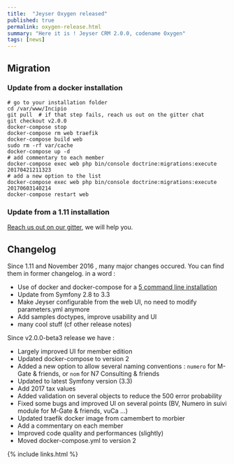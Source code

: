 ```yaml
---
title:  "Jeyser Oxygen released"
published: true
permalink: oxygen-release.html
summary: "Here it is ! Jeyser CRM 2.0.0, codename Oxygen"
tags: [news]
---
```


## Migration

### Update from a docker installation

```
# go to your installation folder 
cd /var/www/Incipio
git pull  # if that step fails, reach us out on the gitter chat
git checkout v2.0.0
docker-compose stop
docker-compose rm web traefik
docker-compose build web
sudo rm -rf var/cache
docker-compose up -d
# add commentary to each member 
docker-compose exec web php bin/console doctrine:migrations:execute 20170421211323
# add a new option to the list
docker-compose exec web php bin/console doctrine:migrations:execute 20170603140214
docker-compose restart web
```

### Update from a 1.11 installation

[Reach us out on our gitter](https://gitter.im/jeyser-crm/Support), we will help you.

## Changelog 

Since 1.11 and November 2016 , many major changes occured. You can find them in former changelog. in a word : 

 - Use of docker and docker-compose for a [5 command line installation](http://jeyser-crm.n7consulting.fr/install/)
 - Update from Symfony 2.8 to 3.3 
 - Make Jeyser configurable from the web UI, no need to modify parameters.yml anymore
 - Add samples doctypes, improve usability and UI
 - many cool stuff (cf other release notes)

Since v2.0.0-beta3 release we have : 

- Largely improved UI for member edition
- Updated docker-compose to version 2
- Added a new option to allow several naming conventions : `numero` for M-Gate & friends, or `nom` for N7 Consulting & friends
- Updated to latest Symfony version (3.3)
- Add 2017 tax values
- Added validation on several objects to reduce the 500 error probability
- Fixed some bugs and improved UI on several points (BV, Numero in suivi module for M-Gate & friends, vuCa  ...)
- Updated traefik docker image from camembert to morbier
- Add a commentary on each member
- Improved code quality and performances (slightly)
- Moved docker-compose.yml to version 2

{% include links.html %}
